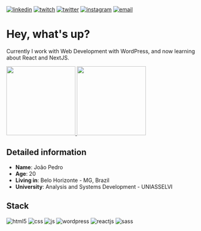 [![linkedin](https://img.shields.io/badge/LinkedIn-0077B5?style=for-the-badge&logo=linkedin&logoColor=white)](https://linkedin.com/in/joaopedrodev)
[![twitch](https://img.shields.io/badge/Twitch-9146FF?style=for-the-badge&logo=twitch&logoColor=white)](https://twitch.tv/goytten)
[![twitter](https://img.shields.io/badge/Twitter-1DA1F2?style=for-the-badge&logo=twitter&logoColor=white)](https://twitter.com/goytten)
[![instagram](https://img.shields.io/badge/Instagram-E4405F?style=for-the-badge&logo=instagram&logoColor=white)](https://instagram.com/joaopedrodev)
[![email](https://img.shields.io/badge/Gmail-D14836?style=for-the-badge&logo=gmail&logoColor=white)](mailto:profcontatojoao@gmail.com)

# Hey, what's up?

Currently I work with Web Development with WordPress, and now learning about React and NextJS.

<a href="https://github.com/joaoteodev">
  <img height="180em" src="https://github-readme-stats.vercel.app/api?username=joaoteodev&show_icons=true&theme=omni&include_all_commits=true&count_private=true"/>
  <img height="180em" src="https://github-readme-stats.vercel.app/api/top-langs/?username=joaoteodev&layout=compact&langs_count=7&theme=omni"/>
</a>

## Detailed information

- **Name**: João Pedro
- **Age**: 20
- **Living in**: Belo Horizonte - MG, Brazil
- **University**: Analysis and Systems Development - UNIASSELVI

## Stack
<div style="display: inline_block">
  <img align="center" alt="html5" src="https://img.shields.io/badge/HTML5-E34F26?style=for-the-badge&logo=html5&logoColor=white" />
  <img align="center" alt="css" src="https://img.shields.io/badge/CSS3-1572B6?style=for-the-badge&logo=css3&logoColor=white" />
  <img align="center" alt="js" src="https://img.shields.io/badge/JavaScript-F7DF1E?style=for-the-badge&logo=javascript&logoColor=black" />
  <img align="center" alt="wordpress" src="https://img.shields.io/badge/WordPress-3858E9?style=for-the-badge&logo=wordpress&logoColor=white" />
  <img align="center" alt="reactjs" src="https://img.shields.io/badge/-ReactJs-61DAFB?logo=react&logoColor=white&style=for-the-badge" />
  <img align="center" alt="sass" src="https://img.shields.io/badge/SASS-hotpink.svg?style=for-the-badge&logo=SASS&logoColor=white" />
</div>
